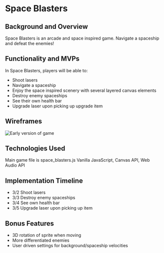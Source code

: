 # Space Blasters

## Background and Overview

Space Blasters is an arcade and space inspired game. Navigate a spaceship and defeat the enemies!

## Functionality and MVPs

In Space Blasters, players will be able to:

- Shoot lasers
- Navigate a spaceship
- Enjoy the space inspired scenery with several layered canvas elements
- Destroy enemy spaceships
- See their own health bar
- Upgrade laser upon picking up upgrade item

## Wireframes
![Early version of game](https://i.imgur.com/N8JpJit.gifv)

## Technologies Used

Main game file is space_blasters.js
Vanilla JavaScript, Canvas API, Web Audio API

## Implementation Timeline

- 3/2 Shoot lasers
- 3/3 Destroy enemy spaceships
- 3/4 See own health bar
- 3/5 Upgrade laser upon picking up item

## Bonus Features

- 3D rotation of sprite when moving
- More differentiated enemies
- User driven settings for background/spaceship velocities
